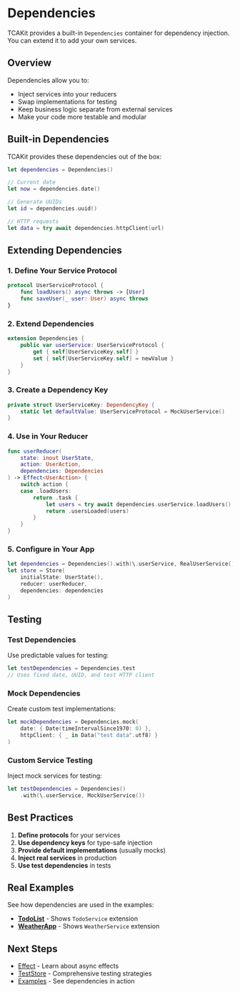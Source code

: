# Dependencies

TCAKit provides a built-in `Dependencies` container for dependency injection. You can extend it to add your own services.

## Overview

Dependencies allow you to:
- Inject services into your reducers
- Swap implementations for testing
- Keep business logic separate from external services
- Make your code more testable and modular

## Built-in Dependencies

TCAKit provides these dependencies out of the box:

```swift
let dependencies = Dependencies()

// Current date
let now = dependencies.date()

// Generate UUIDs
let id = dependencies.uuid()

// HTTP requests
let data = try await dependencies.httpClient(url)
```

## Extending Dependencies

### 1. Define Your Service Protocol

```swift
protocol UserServiceProtocol {
    func loadUsers() async throws -> [User]
    func saveUser(_ user: User) async throws
}
```

### 2. Extend Dependencies

```swift
extension Dependencies {
    public var userService: UserServiceProtocol {
        get { self[UserServiceKey.self] }
        set { self[UserServiceKey.self] = newValue }
    }
}
```

### 3. Create a Dependency Key

```swift
private struct UserServiceKey: DependencyKey {
    static let defaultValue: UserServiceProtocol = MockUserService()
}
```

### 4. Use in Your Reducer

```swift
func userReducer(
    state: inout UserState,
    action: UserAction,
    dependencies: Dependencies
) -> Effect<UserAction> {
    switch action {
    case .loadUsers:
        return .task {
            let users = try await dependencies.userService.loadUsers()
            return .usersLoaded(users)
        }
    }
}
```

### 5. Configure in Your App

```swift
let dependencies = Dependencies().with(\.userService, RealUserService())
let store = Store(
    initialState: UserState(),
    reducer: userReducer,
    dependencies: dependencies
)
```

## Testing

### Test Dependencies
Use predictable values for testing:

```swift
let testDependencies = Dependencies.test
// Uses fixed date, UUID, and test HTTP client
```

### Mock Dependencies
Create custom test implementations:

```swift
let mockDependencies = Dependencies.mock(
    date: { Date(timeIntervalSince1970: 0) },
    httpClient: { _ in Data("test data".utf8) }
)
```

### Custom Service Testing
Inject mock services for testing:

```swift
let testDependencies = Dependencies()
    .with(\.userService, MockUserService())
```

## Best Practices

1. **Define protocols** for your services
2. **Use dependency keys** for type-safe injection
3. **Provide default implementations** (usually mocks)
4. **Inject real services** in production
5. **Use test dependencies** in tests

## Real Examples

See how dependencies are used in the examples:
- **[TodoList](../Examples/TodoList/)** - Shows `TodoService` extension
- **[WeatherApp](../Examples/WeatherApp/)** - Shows `WeatherService` extension

## Next Steps

- [Effect](effect.md) - Learn about async effects
- [TestStore](teststore.md) - Comprehensive testing strategies
- [Examples](../Examples/) - See dependencies in action
